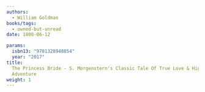 ```yaml
---
authors:
  - William Goldman
books/tags:
  - owned-but-unread
date: 1800-06-12

params:
  isbn13: "9781328948854"
  year: "2017"
title:
  The Princess Bride - S. Morgenstern's Classic Tale Of True Love & High
  Adventure
weight: 1
---
```


<!--more-->
